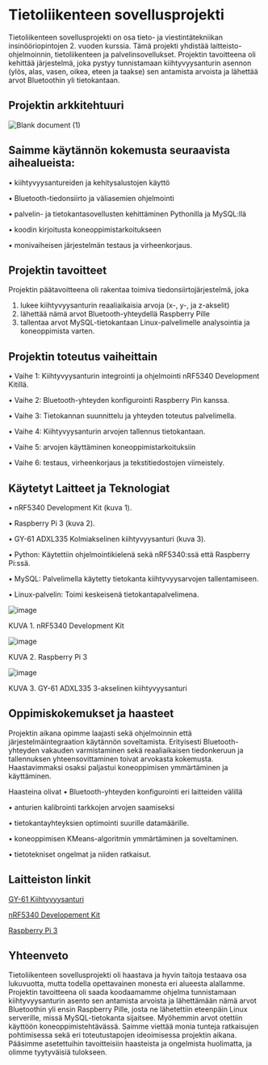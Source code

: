 



# Tietoliikenteen sovellusprojekti
Tietoliikenteen sovellusprojekti on osa tieto- ja viestintätekniikan insinööriopintojen 2. vuoden kurssia. Tämä projekti yhdistää laitteisto-ohjelmoinnin, tietoliikenteen ja palvelinsovellukset. Projektin tavoitteena oli kehittää järjestelmä, joka pystyy tunnistamaan kiihtyvyysanturin asennon (ylös, alas, vasen, oikea, eteen ja taakse) sen antamista arvoista ja lähettää arvot Bluetoothin yli tietokantaan.
## Projektin arkkitehtuuri
![Blank document (1)](https://github.com/user-attachments/assets/f0e6158f-fa61-4aba-8872-5d509d09ca10)
## Saimme käytännön kokemusta seuraavista aihealueista:
•	kiihtyvyysantureiden ja kehitysalustojen käyttö

•	Bluetooth-tiedonsiirto ja väliasemien ohjelmointi

•	palvelin- ja tietokantasovellusten kehittäminen Pythonilla ja MySQL:llä

•	koodin kirjoitusta koneoppimistarkoitukseen

•	monivaiheisen järjestelmän testaus ja virheenkorjaus.

## Projektin tavoitteet
Projektin päätavoitteena oli rakentaa toimiva tiedonsiirtojärjestelmä, joka
1.	lukee kiihtyvyysanturin reaaliaikaisia arvoja (x-, y-, ja z-akselit)
2.	lähettää nämä arvot Bluetooth-yhteydellä Raspberry Pille
3.	tallentaa arvot MySQL-tietokantaan Linux-palvelimelle analysointia ja koneoppimista varten.

## Projektin toteutus vaiheittain
•	Vaihe 1: Kiihtyvyysanturin integrointi ja ohjelmointi nRF5340 Development Kitillä.

•	Vaihe 2: Bluetooth-yhteyden konfigurointi Raspberry Pin kanssa.

•	Vaihe 3: Tietokannan suunnittelu ja yhteyden toteutus palvelimella.

•	Vaihe 4: Kiihtyvyysanturin arvojen tallennus tietokantaan.

•	Vaihe 5: arvojen käyttäminen koneoppimistarkoituksiin

•	Vaihe 6: testaus, virheenkorjaus ja tekstitiedostojen viimeistely.

## Käytetyt Laitteet ja Teknologiat
•	nRF5340 Development Kit (kuva 1).

•	Raspberry Pi 3 (kuva 2).

•	GY-61 ADXL335 Kolmiakselinen kiihtyvyysanturi (kuva 3).

•	Python: Käytettiin ohjelmointikielenä sekä nRF5340:ssä että Raspberry Pi:ssä.

•	MySQL: Palvelimella käytetty tietokanta kiihtyvyysarvojen tallentamiseen.

•	Linux-palvelin: Toimi keskeisenä tietokantapalvelimena.


 ![image](https://github.com/user-attachments/assets/1154c2b3-b45e-4d4b-a344-be6c4a75de87)
 
KUVA 1. nRF5340 Development Kit

 ![image](https://github.com/user-attachments/assets/8a1605dc-d331-468e-a641-49ff65765393)
 
KUVA 2. Raspberry Pi 3

![image](https://github.com/user-attachments/assets/eac1498c-35f9-4b53-ad6c-eb86f3152ad3)
 
KUVA 3. GY-61 ADXL335 3-akselinen kiihtyvyysanturi

## Oppimiskokemukset ja haasteet
Projektin aikana opimme laajasti sekä ohjelmoinnin että järjestelmäintegraation käytännön soveltamista. Erityisesti Bluetooth-yhteyden vakauden varmistaminen sekä reaaliaikaisen tiedonkeruun ja tallennuksen yhteensovittaminen toivat arvokasta kokemusta. Haastavimmaksi osaksi paljastui koneoppimisen ymmärtäminen ja käyttäminen.

Haasteina olivat
•	Bluetooth-yhteyden konfigurointi eri laitteiden välillä

•	anturien kalibrointi tarkkojen arvojen saamiseksi

•	tietokantayhteyksien optimointi suurille datamäärille.

•	koneoppimisen KMeans-algoritmin ymmärtäminen ja soveltaminen.

•	tietotekniset ongelmat ja niiden ratkaisut.

## Laitteiston linkit
[GY-61 Kiihtyvyysanturi](https://www.spelektroniikka.fi/p23824-gy-61-adxl335-3-akselinen-kiihtyvyysanturi-fi.html)

[nRF5340 Developement Kit](https://www.nordicsemi.com/Products/Development-hardware/nRF5340-DK)

[Raspberry Pi 3](https://www.raspberrypi.com/products/raspberry-pi-3-model-b-plus/)

## Yhteenveto
Tietoliikenteen sovellusprojekti oli haastava ja hyvin taitoja testaava osa lukuvuotta, mutta todella opettavainen monesta eri alueesta alallamme. Projektin tavoitteena oli saada koodaamamme ohjelma tunnistamaan kiihtyvyysanturin asento sen antamista arvoista ja lähettämään nämä arvot Bluetoothin yli ensin Raspberry Pille, josta ne lähetettiin eteenpäin Linux serverille, missä MySQL-tietokanta sijaitsee. Myöhemmin arvot otettiin käyttöön koneoppimistehtävässä. Saimme viettää monia tunteja ratkaisujen pohtimisessa sekä eri toteutustapojen ideoimisessa projektin aikana.  Pääsimme asetettuihin tavoitteisiin haasteista ja ongelmista huolimatta, ja olimme tyytyväisiä tulokseen.

